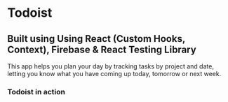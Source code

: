 <h1>Todoist</h1>
<h2>Built using Using React (Custom Hooks, Context), Firebase & React Testing Library</h2>
  <p>This app helps you plan your day by tracking tasks by project and date, letting you know what you have coming up today, tomorrow or next week.</p>
  <h3>Todoist in action</h3>
  <img src="https://github.com/fear0470/todoist/blob/master/public/images/todoist1.png />
  <h3>Using the Quick Add Task button to quickly add a task</h3>
  <p>![](/images/todoist2.png)</p>
